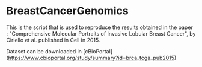 # BreastCancerGenomics

This is the script that is used to reproduce the results obtained in the paper : "Comprehensive Molecular Portraits of Invasive Lobular Breast Cancer", by Ciriello et al. published in Cell in 2015.

Dataset can be downloaded in [cBioPortal] (https://www.cbioportal.org/study/summary?id=brca_tcga_pub2015)


